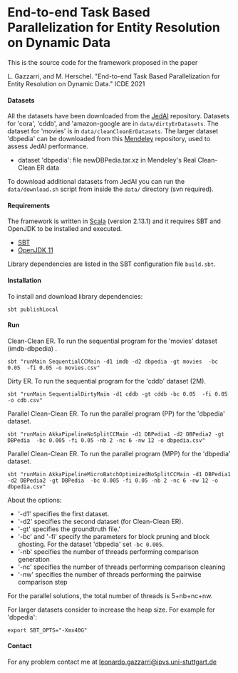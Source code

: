 # End-to-end Task Based Parallelization for Entity Resolution on Dynamic Data
This is the source code for the framework proposed in the paper
 
L. Gazzarri, and M. Herschel. "End-to-end Task Based Parallelization for Entity Resolution on Dynamic Data." ICDE 2021

#### Datasets
All the datasets have been downloaded from the [JedAI](https://github.com/scify/JedAIToolkit/) repository.
Datasets for 'cora', 'cddb', and 'amazon-google are in `data/dirtyErDatasets`. 
The dataset for 'movies' is in `data/cleanCleanErDatasets`.
The larger dataset 'dbpedia' can be downloaded from this [Mendeley](https://data.mendeley.com/datasets/4whpm32y47/7) repository, used to assess JedAI performance.
- dataset 'dbpedia': file newDBPedia.tar.xz in Mendeley's Real Clean-Clean ER data

To download additional datasets from JedAI you can run the `data/download.sh` script from inside the `data/` directory (svn required). 

#### Requirements
The framework is written in [Scala](https://www.scala-lang.org/) (version 2.13.1) and it requires SBT and OpenJDK to be installed and executed.
- [SBT](https://www.scala-sbt.org/1.x/docs/Setup.html)
- [OpenJDK 11](https://openjdk.java.net/projects/jdk/11/)

Library dependencies are listed in the SBT configuration file `build.sbt`.

#### Installation
To install and download library dependencies:
```
sbt publishLocal
```

#### Run
Clean-Clean ER. To run the sequential program for the 'movies' dataset (imdb-dbpedia) .
``` 
sbt "runMain SequentialCCMain -d1 imdb -d2 dbpedia -gt movies  -bc 0.05  -fi 0.05 -o movies.csv"
```

Dirty ER. To run the sequential program for the 'cddb' dataset (2M).
``` 
sbt "runMain SequentialDirtyMain -d1 cddb -gt cddb -bc 0.05  -fi 0.05 -o cdb.csv"
```

Parallel Clean-Clean ER. To run the parallel program (PP) for the 'dbpedia' dataset. 
``` 
sbt "runMain AkkaPipelineNoSplitCCMain -d1 DBPedia1 -d2 DBPedia2 -gt DBPedia  -bc 0.005 -fi 0.05 -nb 2 -nc 6 -nw 12 -o dbpedia.csv"
```

Parallel Clean-Clean ER. To run the parallel program (MPP) for the 'dbpedia' dataset. 
``` 
sbt "runMain AkkaPipelineMicroBatchOptimizedNoSplitCCMain -d1 DBPedia1 -d2 DBPedia2 -gt DBPedia  -bc 0.005 -fi 0.05 -nb 2 -nc 6 -nw 12 -o dbpedia.csv"
```

About the options:
- '-d1' specifies the first dataset. 
- '-d2' specifies the second dataset (for Clean-Clean ER).
- '-gt' specifies the groundtruth file.'
- '-bc' and '-fi' specify the parameters for block pruning and block ghosting. For the dataset 'dbpedia' set `-bc 0.005`. 
- '-nb' specifies the number of threads performing comparison generation
- '-nc' specifies the number of threads performing comparison cleaning
- '-nw' specifies the number of threads performing the pairwise comparison step

For the parallel solutions, the total number of threads is 5+nb+nc+nw.

For larger datasets consider to increase the heap size. For example for 'dbpedia':
```
export SBT_OPTS="-Xmx40G"
```

#### Contact
For any problem contact me at leonardo.gazzarri@ipvs.uni-stuttgart.de
